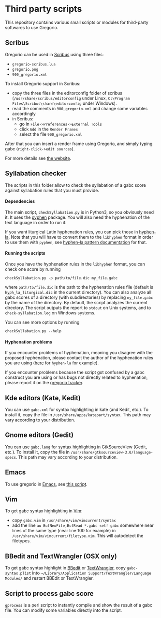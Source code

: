 # Third party scripts

This repository contains various small scripts or modules for third-party softwares to use Gregorio.

## Scribus

Gregorio can be used in [Scribus](http://wiki.scribus.net/canvas/Scribus) using three files:

 * `gregorio-scribus.lua`
 * `gregorio.png`
 * `900_gregorio.xml`

To install Gregorio support in Scribus:

 * copy the three files in the editorconfig folder of scribus (`/usr/share/scribus/editorconfig` under Linux, `C:\Program Files\Scribus\share\editorconfig`
under Windows).
 * read the comments in `900_gregorio.xml` and change some variables accordingly
 * in Scribus:
   * go in `File->Preferences->External Tools`
   * click `Add` in the `Render Frames`
   * select the file `900_gregorio.xml`

After that you can insert a render frame using Gregorio, and simply
typing gabc (`right-click->edit sources`).

For more details see [the website](http://home.gna.org/gregorio/scribus).

## Syllabation checker

The scripts in this folder allow to check the syllabation of a gabc score against syllabation rules that you must provide.

#### Dependencies

The main script, `checkSyllabation.py` is in Python3, so you obviously need it. It uses the [pyphen](http://pyphen.org/) package. You will also need the hyphenation of the text language in order to run it.

If you want liturgical Latin hyphenation rules, you can pick those in [hyphen-la](https://github.com/gregorio-project/hyphen-la). Note that you will have to convert them to the `libhyphen` format in order to use them with `pyphen`, see [hyphen-la pattern documentation](https://github.com/gregorio-project/hyphen-la/tree/master/patterns#converting-to-libhyphen-format) for that.

#### Running the scripts

Once you have the hyphenation rules in the `libhyphen` format, you can check one score by running

```
checkSyllabation.py -p path/to/file.dic my_file.gabc
```

where `path/to/file.dic` is the path to the hyphenation rules file (default is `hyph_la_liturgical.dic` in the current directory). You can also analyze all gabc scores of a directory (with subdirectories) by replacing `my_file.gabc` by the name of the directory. By default, the script analyzes the current directory. The script outputs the report to `stdout` on Unix systems, and to `check-syllabation.log` on Windows systems.

You can see more options by running

```
checkSyllabation.py --help
```

#### Hyphenation problems

If you encounter problems of hyphenation, meaning you disagree with the proposed hyphenation, please contact the author of the hyphenation rules you are using ([here](https://github.com/gregorio-project/hyphen-la/issues) for `hyphen-la` for example).

If you encounter problems because the script got confused by a gabc construct you are using or has bugs not directly related to hyphenation, please report it on the [gregorio tracker](https://github.com/gregorio-project/gregorio/issues).

## Kde editors (Kate, Kedit)

You can use `gabc.xml` for syntax highlighting in kate (and Kedit, etc.). To
install it, copy the file in `/usr/share/apps/katepart/syntax`. This path
may vary according to your distribution.

## Gnome editors (Gedit)

You can use `gabc.lang` for syntax highlighting in GtkSourceView (Gedit, etc.). To
install it, copy the file in `/usr/share/gtksourceview-3.0/language-specs`. This path
may vary according to your distribution.

## Emacs

To use gregorio in [Emacs](https://www.gnu.org/software/emacs/), see [this script](https://github.com/cajetanus/gregorio-mode.el).

## Vim

To get gabc syntax highlighting in [Vim](http://www.vim.org/):

 * copy `gabc.vim` in `/usr/share/vim/vimcurrent/syntax`
 * add the line `au BufNewFile,BufRead *.gabc setf gabc`
somewhere near lines of the same type (near line 100 for example) in
`/usr/share/vim/vimcurrent/filetype.vim`. This will autodetect the filetypes.

## BBedit and TextWrangler (OSX only)

To get gabc syntax highlight in [BBedit](http://www.barebones.com/products/bbedit/) or [TextWrangler](http://www.barebones.com/products/textwrangler/), copy `gabc-syntax.plist` into `~/Library/Application Support/TextWrangler/Language Modules/` and restart BBEdit or TextWrangler.

## Script to process gabc score

`gprocess` is a perl script to instantly compile and show the result of a gabc
file. You can modify some variables directly into the script.
